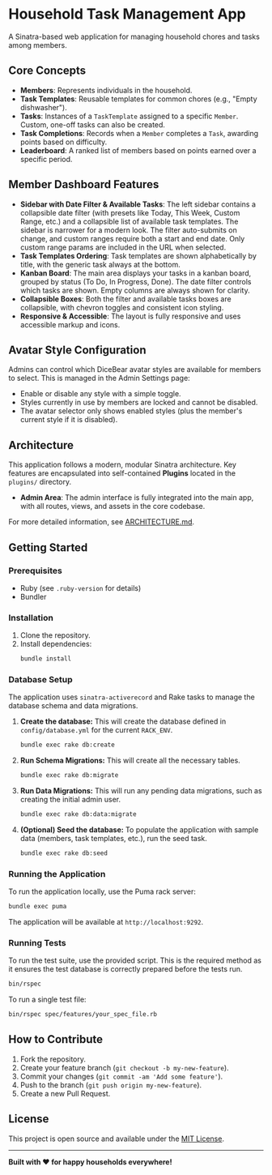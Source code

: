 # Household Task Management App

A Sinatra-based web application for managing household chores and tasks among members.

## Core Concepts

- **Members**: Represents individuals in the household.
- **Task Templates**: Reusable templates for common chores (e.g., "Empty dishwasher").
- **Tasks**: Instances of a `TaskTemplate` assigned to a specific `Member`. Custom, one-off tasks can also be created.
- **Task Completions**: Records when a `Member` completes a `Task`, awarding points based on difficulty.
- **Leaderboard**: A ranked list of members based on points earned over a specific period.

## Member Dashboard Features

- **Sidebar with Date Filter & Available Tasks**: The left sidebar contains a collapsible date filter (with presets like Today, This Week, Custom Range, etc.) and a collapsible list of available task templates. The sidebar is narrower for a modern look. The filter auto-submits on change, and custom ranges require both a start and end date. Only custom range params are included in the URL when selected.
- **Task Templates Ordering**: Task templates are shown alphabetically by title, with the generic task always at the bottom.
- **Kanban Board**: The main area displays your tasks in a kanban board, grouped by status (To Do, In Progress, Done). The date filter controls which tasks are shown. Empty columns are always shown for clarity.
- **Collapsible Boxes**: Both the filter and available tasks boxes are collapsible, with chevron toggles and consistent icon styling.
- **Responsive & Accessible**: The layout is fully responsive and uses accessible markup and icons.

## Avatar Style Configuration

Admins can control which DiceBear avatar styles are available for members to select. This is managed in the Admin Settings page:
- Enable or disable any style with a simple toggle.
- Styles currently in use by members are locked and cannot be disabled.
- The avatar selector only shows enabled styles (plus the member's current style if it is disabled).

## Architecture

This application follows a modern, modular Sinatra architecture. Key features are encapsulated into self-contained **Plugins** located in the `plugins/` directory.

- **Admin Area**: The admin interface is fully integrated into the main app, with all routes, views, and assets in the core codebase.

For more detailed information, see [ARCHITECTURE.md](ARCHITECTURE.md).

## Getting Started

### Prerequisites

- Ruby (see `.ruby-version` for details)
- Bundler

### Installation

1.  Clone the repository.
2.  Install dependencies:
    ```sh
    bundle install
    ```

### Database Setup

The application uses `sinatra-activerecord` and Rake tasks to manage the database schema and data migrations.

1.  **Create the database:** This will create the database defined in `config/database.yml` for the current `RACK_ENV`.
    ```sh
    bundle exec rake db:create
    ```
2.  **Run Schema Migrations:** This will create all the necessary tables.
    ```sh
    bundle exec rake db:migrate
    ```
3.  **Run Data Migrations:** This will run any pending data migrations, such as creating the initial admin user.
    ```sh
    bundle exec rake db:data:migrate
    ```
4.  **(Optional) Seed the database:** To populate the application with sample data (members, task templates, etc.), run the seed task.
    ```sh
    bundle exec rake db:seed
    ```

### Running the Application

To run the application locally, use the Puma rack server:

```sh
bundle exec puma
```

The application will be available at `http://localhost:9292`.

### Running Tests

To run the test suite, use the provided script. This is the required method as it ensures the test database is correctly prepared before the tests run.

```sh
bin/rspec
```

To run a single test file:

```sh
bin/rspec spec/features/your_spec_file.rb
```

## How to Contribute

1.  Fork the repository.
2.  Create your feature branch (`git checkout -b my-new-feature`).
3.  Commit your changes (`git commit -am 'Add some feature'`).
4.  Push to the branch (`git push origin my-new-feature`).
5.  Create a new Pull Request.

## License

This project is open source and available under the [MIT License](LICENSE).

---

**Built with ❤️ for happy households everywhere!**
